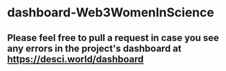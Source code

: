 # dashboard-Web3WomenInScience
## Please feel free to pull a request in case you see any errors in the project's dashboard at https://desci.world/dashboard
